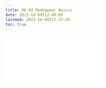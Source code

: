 ```yaml
---
title: 06.04 Madmapper Basics
date: 2023-10-09T12:00:00
lastmod: 2023-10-08T17:37:59
toc: true
---
```


![Link to included file content](../../../../video/madmapper-basics.md)
